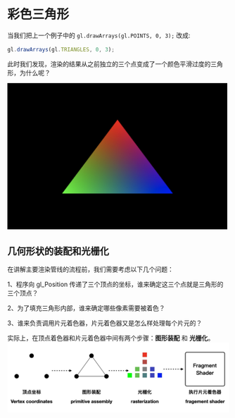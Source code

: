 # 彩色三角形

当我们把上一个例子中的 `gl.drawArrays(gl.POINTS, 0, 3);` 改成:

```javascript
gl.drawArrays(gl.TRIANGLES, 0, 3);
```

此时我们发现，渲染的结果从之前独立的三个点变成了一个颜色平滑过度的三角形，为什么呢？

<img src="https://github.com/zqiangxu/webgl/blob/main/assets/book/lesson19/triangles.png?raw=true" width="500px"/>

## 几何形状的装配和光栅化

在讲解主要渲染管线的流程前，我们需要考虑以下几个问题：

1、程序向 gl_Position 传递了三个顶点的坐标，谁来确定这三个点就是三角形的三个顶点？

2、为了填充三角形内部，谁来确定哪些像素需要被着色？

3、谁来负责调用片元着色器，片元着色器又是怎么样处理每个片元的？

实际上，在顶点着色器和片元着色器中间有两个步骤：**图形装配** 和 **光栅化**。
<img src="https://github.com/zqiangxu/webgl/blob/main/assets/book/lesson19/process.png?raw=true" width="1000px"/>
